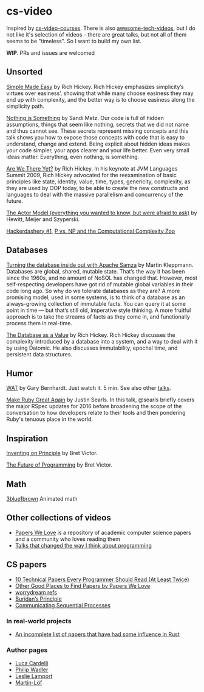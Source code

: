 # cs-video

Inspired by [cs-video-courses](https://github.com/Developer-Y/cs-video-courses). There is also [awesome-tech-videos](https://github.com/lucasviola/awesome-tech-videos), but I do not like it's selection of videos - there are great talks, but not all of them seems to be "timeless". So I want to build my own list. 

**WIP**. PRs and issues are welcomed

## Unsorted

[Simple Made Easy](https://www.infoq.com/presentations/Simple-Made-Easy) by Rich Hickey. Rich Hickey emphasizes simplicity’s virtues over easiness’, showing that while many choose easiness they may end up with complexity, and the better way is to choose easiness along the simplicity path.

[Nothing is Something](https://www.youtube.com/watch?v=OMPfEXIlTVE) by Sandi Metz. Our code is full of hidden assumptions, things that seem like nothing, secrets that we did not name and thus cannot see. These secrets represent missing concepts and this talk shows you how to expose those concepts with code that is easy to understand, change and extend. Being explicit about hidden ideas makes your code simpler, your apps clearer and your life better. Even very small ideas matter. Everything, even nothing, is something.

[Are We There Yet?](https://www.infoq.com/presentations/Are-We-There-Yet-Rich-Hickey) by Rich Hickey. In his keynote at JVM Languages Summit 2009, Rich Hickey advocated for the reexamination of basic principles like state, identity, value, time, types, genericity, complexity, as they are used by OOP today, to be able to create the new constructs and languages to deal with the massive parallelism and concurrency of the future.

[The Actor Model (everything you wanted to know, but were afraid to ask)](https://channel9.msdn.com/Shows/Going+Deep/Hewitt-Meijer-and-Szyperski-The-Actor-Model-everything-you-wanted-to-know-but-were-afraid-to-ask) by Hewitt, Meijer and Szyperski.

[Hackerdashery #1](https://www.youtube.com/watch?v=AmySxYHqQCQ), [P vs. NP and the Computational Complexity Zoo](https://www.youtube.com/watch?v=YX40hbAHx3s)

## Databases 

[Turning the database inside out with Apache Samza](https://www.youtube.com/watch?v=fU9hR3kiOK0) by Martin Kleppmann. Databases are global, shared, mutable state. That’s the way it has been since the 1960s, and no amount of NoSQL has changed that. However, most self-respecting developers have got rid of mutable global variables in their code long ago. So why do we tolerate databases as they are? A more promising model, used in some systems, is to think of a database as an always-growing collection of immutable facts. You can query it at some point in time — but that’s still old, imperative style thinking. A more fruitful approach is to take the streams of facts as they come in, and functionally process them in real-time.

[The Database as a Value](https://www.infoq.com/presentations/Datomic-Database-Value) by Rich Hickey. Rich Hickey discusses the complexity introduced by a database into a system, and a way to deal with it by using Datomic. He also discusses immutability, epochal time, and persistent data structures.

## Humor

[WAT](https://www.destroyallsoftware.com/talks/wat) by Gary Bernhardt. Just watch it. 5 min. See also other [talks](https://www.destroyallsoftware.com/talks).

[Make Ruby Great Again](https://vimeo.com/165527044) by Justin Searls. In this talk, @searls briefly covers the major RSpec updates for 2016 before broadening the scope of the conversation to how developers relate to their tools and then pondering Ruby's tenuous place in the world.

## Inspiration

[Inventing on Principle](http://worrydream.com/dbx/) by Bret Victor. 

[The Future of Programming](http://worrydream.com/dbx/) by Bret Victor.

## Math

[3blue1brown](http://www.3blue1brown.com/) Animated math

## Other collections of videos

- [Papers We Love](http://paperswelove.org/) is a repository of academic computer science papers and a community who loves reading them
- [Talks that changed the way I think about programming](http://www.opowell.com/post/talks-that-changed-the-way-i-think-about-programming/)

## CS papers

- [10 Technical Papers Every Programmer Should Read (At Least Twice)](http://blog.fogus.me/2011/09/08/10-technical-papers-every-programmer-should-read-at-least-twice/)
- [Other Good Places to Find Papers by Papers We Love](https://github.com/papers-we-love/papers-we-love/)
- [worrydream refs](http://worrydream.com/refs/)
- [Buridan’s Principle](http://research.microsoft.com/en-us/um/people/lamport/pubs/buridan.pdf)
- [Communicating Sequential Processes](http://usingcsp.com/cspbook.pdf)

### In real-world projects

- [An incomplete list of papers that have had some influence in Rust](https://doc.rust-lang.org/1.0.0/book/academic-research.html)

### Author pages

- [Luca Cardelli](http://lucacardelli.name/indexpapers.html)
- [Philip Wadler](http://homepages.inf.ed.ac.uk/wadler/)
- [Leslie Lamport](http://research.microsoft.com/en-us/um/people/lamport/pubs/pubs.html)
- [Martin-Löf](https://github.com/michaelt/martin-lof)
